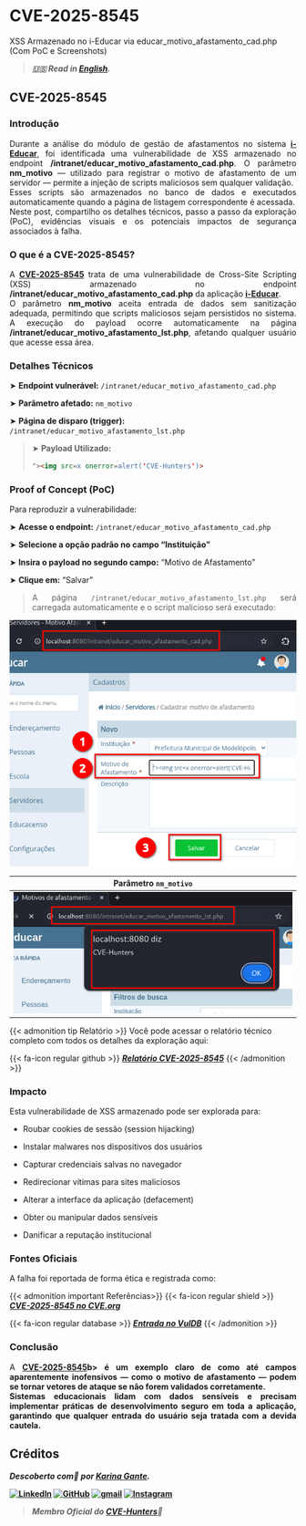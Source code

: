 # CVE-2025-8545


XSS Armazenado no i-Educar via educar_motivo_afastamento_cad.php (Com PoC e Screenshots)

<!--more-->

> ***🇺🇸 Read in [English](http://karinagante.github.io/cve-2025-8545/).***

## CVE-2025-8545

### Introdução

<p align="justify"> Durante a análise do módulo de gestão de afastamentos no sistema <b><a href="https://github.com/portabilis/i-educar" target=_blank>i-Educar</a></b>, foi identificada uma vulnerabilidade de XSS armazenado no endpoint <b>/intranet/educar_motivo_afastamento_cad.php</b>. O parâmetro <b>nm_motivo</b> — utilizado para registrar o motivo de afastamento de um servidor — permite a injeção de scripts maliciosos sem qualquer validação. </br> Esses scripts são armazenados no banco de dados e executados automaticamente quando a página de listagem correspondente é acessada. </br>Neste post, compartilho os detalhes técnicos, passo a passo da exploração (PoC), evidências visuais e os potenciais impactos de segurança associados à falha. </p>

### O que é a CVE-2025-8545?

<p align="justify"> A <b><a href="https://www.cve.org/CVERecord?id=CVE-2025-8545" target=_blank>CVE-2025-8545</a></b> trata de uma vulnerabilidade de Cross-Site Scripting (XSS) armazenado no endpoint <b>/intranet/educar_motivo_afastamento_cad.php</b> da aplicação <b><a href="https://github.com/portabilis/i-educar" target=_blank>i-Educar</a></b>. </br> O parâmetro <b>nm_motivo</b> aceita entrada de dados sem sanitização adequada, permitindo que scripts maliciosos sejam persistidos no sistema. A execução do payload ocorre automaticamente na página <b>/intranet/educar_motivo_afastamento_lst.php</b>, afetando qualquer usuário que acesse essa área. </p>

### Detalhes Técnicos

➤ **Endpoint vulnerável:** `/intranet/educar_motivo_afastamento_cad.php`

➤ **Parâmetro afetado:** `nm_motivo`

➤ **Página de disparo (trigger):** `/intranet/educar_motivo_afastamento_lst.php`

> ➤ **Payload Utilizado:** 
> ```html
>"><img src=x onerror=alert('CVE-Hunters')>
>```

### Proof of Concept (PoC)

Para reproduzir a vulnerabilidade:

➤ **Acesse o endpoint:** `/intranet/educar_motivo_afastamento_cad.php`

➤ **Selecione a opção padrão no campo “Instituição”**

➤ **Insira o payload no segundo campo:** “Motivo de Afastamento”

➤ **Clique em:** “Salvar”

> <p align="justify">A página <code>/intranet/educar_motivo_afastamento_lst.php</code> será carregada automaticamente e o script malicioso será executado:</p>

<p align="center">
<img src="/images/CVE-2025-8545/PoC1.png">
</p>

|   Parâmetro `nm_motivo`         |
|:------------:|
| ![](/images/CVE-2025-8545/PoC2.png)    |

{{< admonition tip Relatório >}} 
Você pode acessar o relatório técnico completo com todos os detalhes da exploração aqui:

{{< fa-icon regular github >}} 
***[Relatório CVE-2025-8545](https://github.com/KarinaGante/KGSec/blob/main/CVEs/i-educar/CVE-2025-8545.md)***
{{< /admonition >}}

### Impacto

Esta vulnerabilidade de XSS armazenado pode ser explorada para:

- Roubar cookies de sessão (session hijacking)

- Instalar malwares nos dispositivos dos usuários

- Capturar credenciais salvas no navegador

- Redirecionar vítimas para sites maliciosos

- Alterar a interface da aplicação (defacement)

- Obter ou manipular dados sensíveis

- Danificar a reputação institucional

### Fontes Oficiais

A falha foi reportada de forma ética e registrada como:

{{< admonition important Referências>}} 
{{< fa-icon regular shield >}} 
***[CVE-2025-8545 no CVE.org](https://www.cve.org/CVERecord?id=CVE-2025-8545)***

{{< fa-icon regular database >}} 
***[Entrada no VulDB](https://vuldb.com/?id.318674)***
{{< /admonition >}}

### Conclusão

<p align="justify"> A <b><a href="https://www.cve.org/CVERecord?id=CVE-2025-8545" target=_blank>CVE-2025-8545</a></<b>b> é um exemplo claro de como até campos aparentemente inofensivos — como o motivo de afastamento — podem se tornar vetores de ataque se não forem validados corretamente. </br>Sistemas educacionais lidam com dados sensíveis e <b>precisam</b> implementar práticas de desenvolvimento seguro em toda a aplicação, garantindo que qualquer entrada do usuário seja tratada com a devida cautela. </p>

## Créditos

***Descoberto com💜 por [Karina Gante](https://karinagante.github.io/).***

[![LinkedIn](https://skillicons.dev/icons?i=linkedin&theme=dark)](https://www.linkedin.com/in/karina-gante/)
[![GitHub](https://skillicons.dev/icons?i=github&theme=dark)](https://www.github.com/KarinaGante/)
[![gmail](https://skillicons.dev/icons?i=gmail&theme=dark)](mailto:karina.g@aluno.ifsp.edu.br)
[![Instagram](https://skillicons.dev/icons?i=instagram&theme=dark)](https://www.instagram.com/karinovisk02/)

> ***Membro Oficial do [CVE-Hunters](https://www.cvehunters.com/)🏹***

